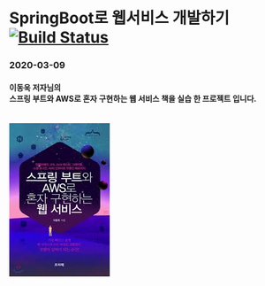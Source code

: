 # SpringBoot로 웹서비스 개발하기 [![Build Status](https://travis-ci.org/slo-ow/TestProject2.svg?branch=master)](https://travis-ci.org/slo-ow/TestProject2)
### 2020-03-09
#### 이동욱 저자님의 <br>스프링 부트와 AWS로 혼자 구현하는 웹 서비스 책을 실습 한 프로젝트 입니다. 
<br>![Cover](./image/cover.png)
